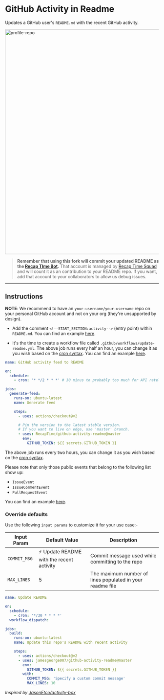 # GitHub Activity in Readme

Updates a GitHub user's `README.md` with the recent GitHub activity.

<img width="735" alt="profile-repo" src="https://user-images.githubusercontent.com/25279263/87703301-3aa4a500-c7b8-11ea-8eb6-245121997a7b.png">

> **Remember that using this fork will commit your updated README as the [Recap TIme Bot](https://github.com/RecapTimeBot).**
> That account is managed by [Recap Time Squad](https://recaptime.eu.org) and will count it as an contribution to your README repo.
> If you want, add that account to your collaborators to allow us debug issues.

---

## Instructions

**NOTE**: We recommend to have an `your-username/your-username` repo on your personal GitHub account and not on your org (they're unsupported by design).

- Add the comment `<!--START_SECTION:activity-->` (entry point) within `README.md`. You can find an example
[here](https://github.com/ajhalili2006/blob/ajhalili2006/main/README.md).

- It's the time to create a workflow file called `.github/workflows/update-readme.yml`. The above job runs every half an hour, you can change it as you
wish based on the [cron syntax](https://jasonet.co/posts/scheduled-actions/#the-cron-syntax).
You can find an example [here](https://github.com/ajhalili2006/ajhalili2006/blob/ajhalili2006/main/.github/workflows/pull-gh-activity.yml).


```yml
name: GitHub activity feed to README

on:
  schedule:
    - cron: '* */2 * * *' # 30 minus to probably too much for API ratelimits

jobs:
  generate-feed:
    runs-on: ubuntu-latest
    name: Generate feed

    steps:
      - uses: actions/checkout@v2

      # Pin the version to the latest stable version.
      # If you want to live on edge, use 'master' branch.
      - uses: RecapTime/github-activity-readme@master
        env:
          GITHUB_TOKEN: ${{ secrets.GITHUB_TOKEN }}
```

The above job runs every two hours, you can change it as you wish based on the [cron syntax](https://jasonet.co/posts/scheduled-actions/#the-cron-syntax).

Please note that only those public events that belong to the following list show up:

- `IssueEvent`
- `IssueCommentEvent`
- `PullRequestEvent`

You can find an example [here](https://github.com/jamesgeorge007/jamesgeorge007/blob/master/.github/workflows/update-readme.yml).

### Override defaults

Use the following `input params` to customize it for your use case:-

| Input Param | Default Value | Description |
|--------|--------|--------|
| `COMMIT_MSG` | :zap: Update README with the recent activity | Commit message used while committing to the repo |
| `MAX_LINES` | 5 | The maximum number of lines populated in your readme file |


```yml
name: Update README

on:
  schedule:
    - cron: '*/30 * * * *'
  workflow_dispatch:

jobs:
  build:
    runs-on: ubuntu-latest
    name: Update this repo's README with recent activity

    steps:
      - uses: actions/checkout@v2
      - uses: jamesgeorge007/github-activity-readme@master
        env:
          GITHUB_TOKEN: ${{ secrets.GITHUB_TOKEN }}
        with:
          COMMIT_MSG: 'Specify a custom commit message'
          MAX_LINES: 10
```

_Inspired by [JasonEtco/activity-box](https://github.com/JasonEtco/activity-box)_
